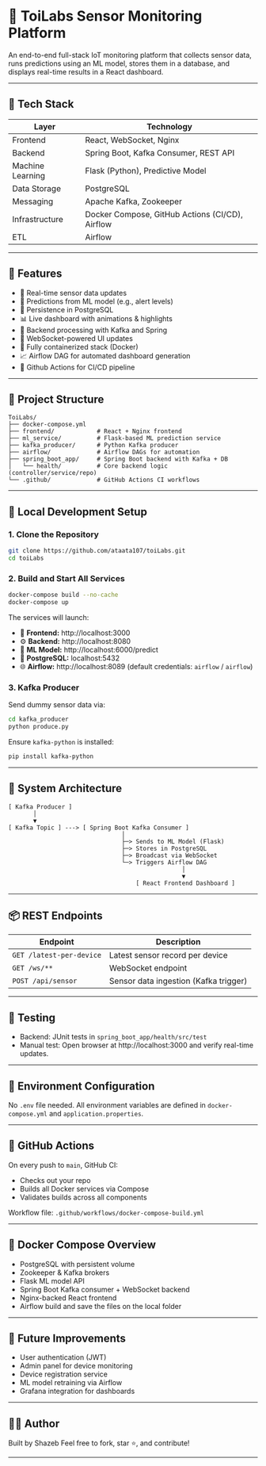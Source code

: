 # 🧪 ToiLabs Sensor Monitoring Platform

An end-to-end full-stack IoT monitoring platform that collects sensor data, runs predictions using an ML model, stores them in a database, and displays real-time results in a React dashboard.

---

## 🔧 Tech Stack

| Layer            | Technology                                      |
| ---------------- | ----------------------------------------------- |
| Frontend         | React, WebSocket, Nginx                         |
| Backend          | Spring Boot, Kafka Consumer, REST API           |
| Machine Learning | Flask (Python), Predictive Model                |
| Data Storage     | PostgreSQL                                      |
| Messaging        | Apache Kafka, Zookeeper                         |
| Infrastructure   | Docker Compose, GitHub Actions (CI/CD), Airflow |
| ETL              | Airflow                                         |

---

## 📌 Features

- 📡 Real-time sensor data updates
- 🤖 Predictions from ML model (e.g., alert levels)
- 💾 Persistence in PostgreSQL
- 📊 Live dashboard with animations & highlights
- 🧠 Backend processing with Kafka and Spring
- 🔁 WebSocket-powered UI updates
- 🚢 Fully containerized stack (Docker)
- 📈 Airflow DAG for automated dashboard generation
- 🧰 Github Actions for CI/CD pipeline

---

## 📁 Project Structure

```
ToiLabs/
├── docker-compose.yml
├── frontend/            # React + Nginx frontend
├── ml_service/          # Flask-based ML prediction service
├── kafka_producer/      # Python Kafka producer
├── airflow/             # Airflow DAGs for automation
├── spring_boot_app/     # Spring Boot backend with Kafka + DB
│   └── health/          # Core backend logic (controller/service/repo)
└── .github/             # GitHub Actions CI workflows
```

---

## 🚀 Local Development Setup

### 1. Clone the Repository

```bash
git clone https://github.com/ataata107/toiLabs.git
cd toiLabs
```

### 2. Build and Start All Services

```bash
docker-compose build --no-cache
docker-compose up
```

The services will launch:

- 🔗 **Frontend:** http://localhost:3000
- ⚙️ **Backend:** http://localhost:8080
- 🧠 **ML Model:** http://localhost:6000/predict
- 🐘 **PostgreSQL:** localhost:5432
- 🌐 **Airflow:** http://localhost:8089 (default credentials: `airflow` / `airflow`)

### 3. Kafka Producer

Send dummy sensor data via:

```bash
cd kafka_producer
python produce.py
```

Ensure `kafka-python` is installed:

```bash
pip install kafka-python
```

---

## 🔄 System Architecture

```text
[ Kafka Producer ]
       │
       ▼
[ Kafka Topic ] ---> [ Spring Boot Kafka Consumer ]
                                │
                                ├─> Sends to ML Model (Flask)
                                ├─> Stores in PostgreSQL
                                ├─> Broadcast via WebSocket
                                └─> Triggers Airflow DAG
                                                 │
                                                 ▼
                                    [ React Frontend Dashboard ]
```

---

## 📦 REST Endpoints

| Endpoint                 | Description                           |
| ------------------------ | ------------------------------------- |
| `GET /latest-per-device` | Latest sensor record per device       |
| `GET /ws/**`             | WebSocket endpoint                    |
| `POST /api/sensor`       | Sensor data ingestion (Kafka trigger) |

---

## 🧪 Testing

- Backend: JUnit tests in `spring_boot_app/health/src/test`
- Manual test: Open browser at http://localhost:3000 and verify real-time updates.

---

## 🔐 Environment Configuration

No `.env` file needed. All environment variables are defined in `docker-compose.yml` and `application.properties`.

---

## 🧰 GitHub Actions

On every push to `main`, GitHub CI:

- Checks out your repo
- Builds all Docker services via Compose
- Validates builds across all components

Workflow file: `.github/workflows/docker-compose-build.yml`

---

## 🐳 Docker Compose Overview

- PostgreSQL with persistent volume
- Zookeeper & Kafka brokers
- Flask ML model API
- Spring Boot Kafka consumer + WebSocket backend
- Nginx-backed React frontend
- Airflow build and save the files on the local folder

---

## 🧠 Future Improvements

- User authentication (JWT)
- Admin panel for device monitoring
- Device registration service
- ML model retraining via Airflow
- Grafana integration for dashboards

---

## 👨‍💻 Author

Built by Shazeb
Feel free to fork, star ⭐, and contribute!

---
